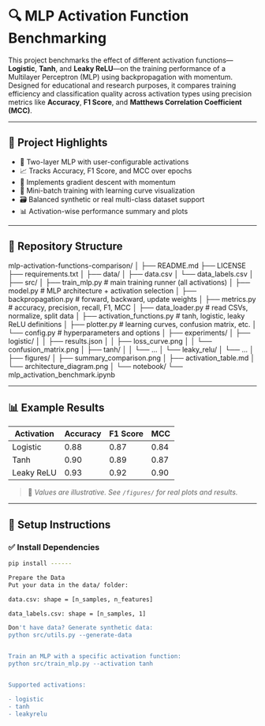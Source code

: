 # 🔍 MLP Activation Function Benchmarking

This project benchmarks the effect of different activation functions—**Logistic**, **Tanh**, and **Leaky ReLU**—on the training performance of a Multilayer Perceptron (MLP) using backpropagation with momentum. Designed for educational and research purposes, it compares training efficiency and classification quality across activation types using precision metrics like **Accuracy**, **F1 Score**, and **Matthews Correlation Coefficient (MCC)**.

---

## 🚀 Project Highlights

- 🔧 Two-layer MLP with user-configurable activations
- 📈 Tracks Accuracy, F1 Score, and MCC over epochs
- 🧠 Implements gradient descent with momentum
- 🧪 Mini-batch training with learning curve visualization
- 🗃️ Balanced synthetic or real multi-class dataset support
- 📊 Activation-wise performance summary and plots

---

## 📁 Repository Structure
mlp-activation-functions-comparison/
│
├── README.md
├── LICENSE
├── requirements.txt
│
├── data/
│   ├── data.csv
│   └── data_labels.csv
│
├── src/
│   ├── train_mlp.py                # main training runner (all activations)
│   ├── model.py                    # MLP architecture + activation selection
│   ├── backpropagation.py         # forward, backward, update weights
│   ├── metrics.py                 # accuracy, precision, recall, F1, MCC
│   ├── data_loader.py             # read CSVs, normalize, split data
│   ├── activation_functions.py    # tanh, logistic, leaky ReLU definitions
│   ├── plotter.py                 # learning curves, confusion matrix, etc.
│   └── config.py                  # hyperparameters and options
│
├── experiments/
│   ├── logistic/
│   │   ├── results.json
│   │   ├── loss_curve.png
│   │   └── confusion_matrix.png
│   ├── tanh/
│   │   └── ...
│   └── leaky_relu/
│       └── ...
│
├── figures/
│   ├── summary_comparison.png
│   ├── activation_table.md
│   └── architecture_diagram.png
│
└── notebook/
    └── mlp_activation_benchmark.ipynb 

---

## 📊 Example Results

| Activation   | Accuracy | F1 Score | MCC    |
|--------------|----------|----------|--------|
| Logistic     | 0.88     | 0.87     | 0.84   |
| Tanh         | 0.90     | 0.89     | 0.87   |
| Leaky ReLU   | 0.93     | 0.92     | 0.90   |

> 📌 *Values are illustrative. See `/figures/` for real plots and results.*

---

## 🧰 Setup Instructions

### ✅ Install Dependencies
```bash
pip install ------

Prepare the Data
Put your data in the data/ folder:

data.csv: shape = [n_samples, n_features]

data_labels.csv: shape = [n_samples, 1]

Don't have data? Generate synthetic data:
python src/utils.py --generate-data


Train an MLP with a specific activation function:
python src/train_mlp.py --activation tanh


Supported activations:

- logistic
- tanh
- leakyrelu



